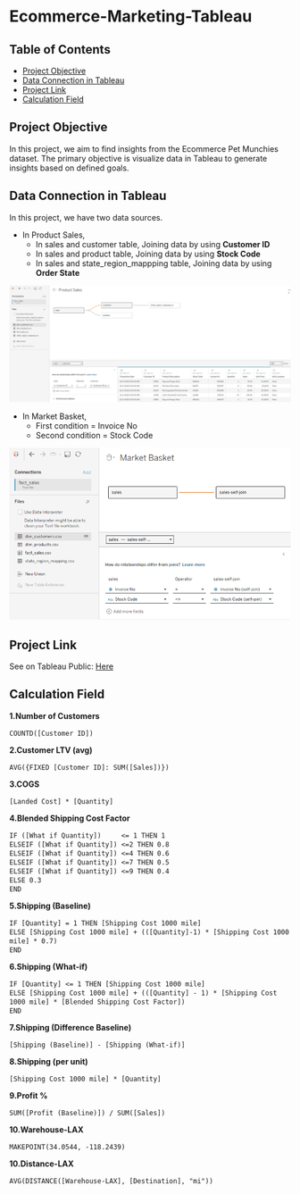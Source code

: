 # Ecommerce-Marketing-Tableau

## Table of Contents
* [Project Objective](#Project-Objective)
* [Data Connection in Tableau](#Data-Connection-in-Tableau)
* [Project Link](#Project-Link)
* [Calculation Field](#Calculation-Field)

## Project Objective
In this project, we aim to find insights from the Ecommerce Pet Munchies dataset. The primary objective is visualize data in Tableau to generate insights based on defined goals.

## Data Connection in Tableau
In this project, we have two data sources.
- In Product Sales, 
  - In sales and customer table,               Joining data by using **Customer ID** 
  - In sales and product table,                Joining data by using **Stock Code**
  - In sales and state_region_mappping table,  Joining data by using **Order State**
 
    
![image](https://github.com/stkchan/Ecommerce-Marketing-Tableau/blob/main/1.png)

- In Market Basket, 
  - First condition  = Invoice No
  - Second condition = Stock Code
  
 
![image](https://github.com/stkchan/Ecommerce-Marketing-Tableau/blob/main/1.1.png)

## Project Link
See on Tableau Public: [Here](https://public.tableau.com/app/profile/anupong.mueangngam/viz/TableuaMarketingAnalysis/MunchysPetSupplyExecutiveDashboard)

## Calculation Field

**1.Number of Customers**
```DAX
COUNTD([Customer ID])
```

**2.Customer LTV (avg)**
```DAX
AVG({FIXED [Customer ID]: SUM([Sales])})
```

**3.COGS**
```DAX
[Landed Cost] * [Quantity]
```

**4.Blended Shipping Cost Factor**
```DAX
IF ([What if Quantity])     <= 1 THEN 1
ELSEIF ([What if Quantity]) <=2 THEN 0.8
ELSEIF ([What if Quantity]) <=4 THEN 0.6
ELSEIF ([What if Quantity]) <=7 THEN 0.5
ELSEIF ([What if Quantity]) <=9 THEN 0.4
ELSE 0.3
END
```

**5.Shipping (Baseline)**
```DAX
IF [Quantity] = 1 THEN [Shipping Cost 1000 mile]
ELSE [Shipping Cost 1000 mile] + (([Quantity]-1) * [Shipping Cost 1000 mile] * 0.7)
END
```

**6.Shipping (What-if)**
```DAX
IF [Quantity] <= 1 THEN [Shipping Cost 1000 mile]
ELSE [Shipping Cost 1000 mile] + (([Quantity] - 1) * [Shipping Cost 1000 mile] * [Blended Shipping Cost Factor])
END
```

**7.Shipping (Difference Baseline)**
```DAX
[Shipping (Baseline)] - [Shipping (What-if)]
```

**8.Shipping (per unit)**
```DAX
[Shipping Cost 1000 mile] * [Quantity]
```

**9.Profit %**
```DAX
SUM([Profit (Baseline)]) / SUM([Sales])
```

**10.Warehouse-LAX**
```DAX
MAKEPOINT(34.0544, -118.2439)
```

**10.Distance-LAX**
```DAX
AVG(DISTANCE([Warehouse-LAX], [Destination], "mi"))
```
